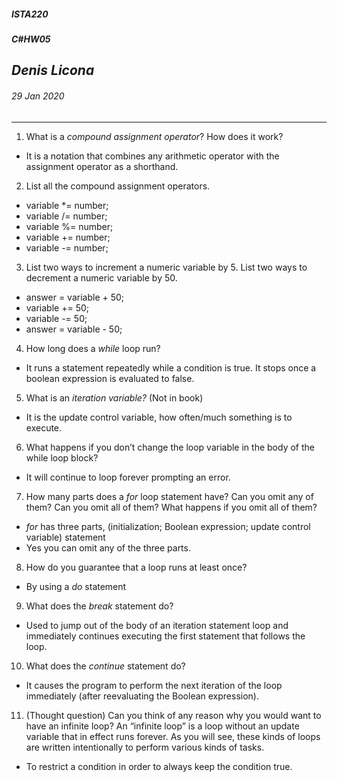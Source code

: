 ﻿##### __ISTA220__ 
##### _C#_HW05__

## *Denis Licona*
###### *29 Jan 2020* 
---
1. What is a *compound assignment operator*? How does it work?
* It is a notation that combines any arithmetic operator with the assignment operator as a shorthand.

2. List all the compound assignment operators.
* variable *= number;
* variable /= number;
* variable %= number;
* variable += number;
* variable -= number;

3. List two ways to increment a numeric variable by 5. List two ways to decrement a numeric variable by 50.
* answer = variable + 50;
* variable += 50;
* variable -= 50;
* answer = variable - 50;

4. How long does a *while* loop run?
* It runs a statement repeatedly while a condition is true. It stops once a boolean expression is evaluated to false. 

5. What is an *iteration variable?* (Not in book)
* It is the update control variable, how often/much something is to execute. 

6. What happens if you don’t change the loop variable in the body of the while loop block?
* It will continue to loop forever prompting an error. 

7. How many parts does a *for* loop statement have? Can you omit any of them? Can you omit all of them? What happens if you omit all of them?
* *for* has three parts, (initialization; Boolean expression; update control variable) statement
* Yes you can omit any of the three parts.

8. How do you guarantee that a loop runs at least once?
* By using a *do* statement 

9. What does the *break* statement do?
* Used to jump out of the body of an iteration statement loop and immediately continues executing the first statement that follows the loop. 

10. What does the *continue* statement do?
* It causes the program to perform the next iteration of the loop immediately (after reevaluating the Boolean expression).

11. (Thought question) Can you think of any reason why you would want to have an infinite loop? An “infinite loop” is a loop without an update variable that in effect runs forever. As you will see, these kinds of loops are written intentionally to perform various kinds of tasks.
*  To restrict a condition in order to always keep the condition true. 